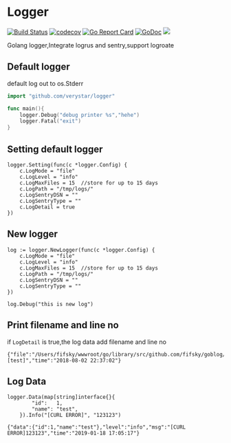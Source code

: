 # Logger
<a href="https://travis-ci.org/verystar/logger"><img src="https://travis-ci.org/verystar/logger.svg" alt="Build Status"></a>
<a href="https://codecov.io/gh/verystar/logger"><img src="https://codecov.io/gh/verystar/logger/branch/master/graph/badge.svg" alt="codecov"></a>
<a href="https://goreportcard.com/report/github.com/verystar/logger"><img src="https://goreportcard.com/badge/github.com/verystar/logger" alt="Go Report Card
"></a>
<a href="https://godoc.org/github.com/verystar/logger"><img src="https://godoc.org/github.com/verystar/logger?status.svg" alt="GoDoc"></a>
<a href="https://opensource.org/licenses/mit-license.php" rel="nofollow"><img src="https://badges.frapsoft.com/os/mit/mit.svg?v=103"></a>
</p>


Golang logger,Integrate logrus and sentry,support logroate

## Default logger

default log out to os.Stderr

```go
import "github.com/verystar/logger"

func main(){
    logger.Debug("debug printer %s","hehe")
    logger.Fatal("exit")
}
```

## Setting default logger
```
logger.Setting(func(c *logger.Config) {
    c.LogMode = "file"
    c.LogLevel = "info"
    c.LogMaxFiles = 15  //store for up to 15 days
    c.LogPath = "/tmp/logs/"
    c.LogSentryDSN = ""
    c.LogSentryType = ""
    c.LogDetail = true
})
```

## New logger

```
log := logger.NewLogger(func(c *logger.Config) {
    c.LogMode = "file"
    c.LogLevel = "info"
    c.LogMaxFiles = 15  //store for up to 15 days
    c.LogPath = "/tmp/logs/"
    c.LogSentryDSN = ""
    c.LogSentryType = ""
})

log.Debug("this is new log")
```

## Print filename and line no

if `LogDetail` is true,the log data add filename and line no

```
{"file":"/Users/fifsky/wwwroot/go/library/src/github.com/fifsky/goblog/handler/index.go","func":"handler.IndexGet","level":"debug","line":16,"msg":"[test]","time":"2018-08-02 22:37:02"}
```

## Log Data

```
logger.Data(map[string]interface{}{
		"id":   1,
		"name": "test",
	}).Info("[CURL ERROR]", "123123")
```

```
{"data":{"id":1,"name":"test"},"level":"info","msg":"[CURL ERROR]123123","time":"2019-01-18 17:05:17"}
```